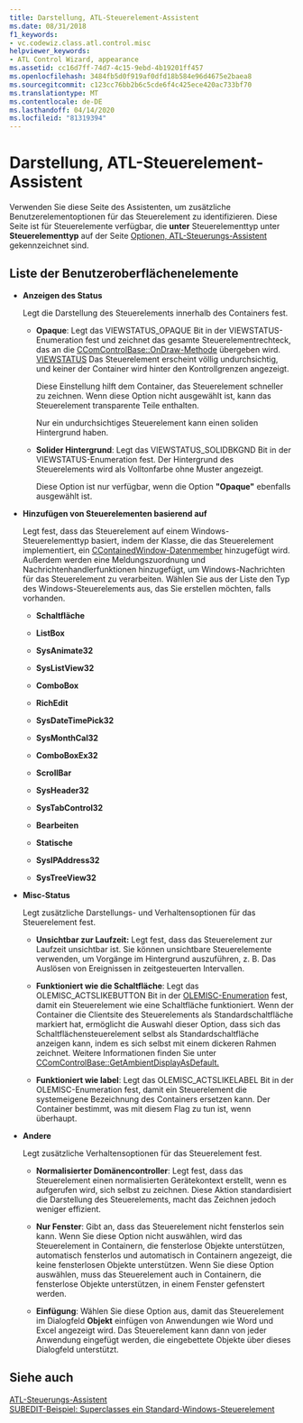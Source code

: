 ```yaml
---
title: Darstellung, ATL-Steuerelement-Assistent
ms.date: 08/31/2018
f1_keywords:
- vc.codewiz.class.atl.control.misc
helpviewer_keywords:
- ATL Control Wizard, appearance
ms.assetid: cc16d7ff-74d7-4c15-9ebd-4b19201ff457
ms.openlocfilehash: 3484fb5d0f919af0dfd18b584e96d4675e2baea8
ms.sourcegitcommit: c123cc76bb2b6c5cde6f4c425ece420ac733bf70
ms.translationtype: MT
ms.contentlocale: de-DE
ms.lasthandoff: 04/14/2020
ms.locfileid: "81319394"
---
```

# <a name="appearance-atl-control-wizard"></a>Darstellung, ATL-Steuerelement-Assistent

Verwenden Sie diese Seite des Assistenten, um zusätzliche Benutzerelementoptionen für das Steuerelement zu identifizieren. Diese Seite ist für Steuerelemente verfügbar, die **unter** Steuerelementtyp unter **Steuerelementtyp** auf der Seite [Optionen, ATL-Steuerungs-Assistent](../../atl/reference/options-atl-control-wizard.md) gekennzeichnet sind.

## <a name="uielement-list"></a>Liste der Benutzeroberflächenelemente

- **Anzeigen des Status**

   Legt die Darstellung des Steuerelements innerhalb des Containers fest.

  - **Opaque**: Legt das VIEWSTATUS_OPAQUE Bit in der VIEWSTATUS-Enumeration fest und zeichnet das gesamte Steuerelementrechteck, das an die [CComControlBase::OnDraw-Methode](../../atl/reference/ccomcontrolbase-class.md#ondraw) übergeben wird. [VIEWSTATUS](/windows/win32/api/ocidl/ne-ocidl-viewstatus) Das Steuerelement erscheint völlig undurchsichtig, und keiner der Container wird hinter den Kontrollgrenzen angezeigt.

      Diese Einstellung hilft dem Container, das Steuerelement schneller zu zeichnen. Wenn diese Option nicht ausgewählt ist, kann das Steuerelement transparente Teile enthalten.

      Nur ein undurchsichtiges Steuerelement kann einen soliden Hintergrund haben.

  - **Solider Hintergrund**: Legt das VIEWSTATUS_SOLIDBKGND Bit in der VIEWSTATUS-Enumeration fest. Der Hintergrund des Steuerelements wird als Volltonfarbe ohne Muster angezeigt.

      Diese Option ist nur verfügbar, wenn die Option **"Opaque"** ebenfalls ausgewählt ist.

- **Hinzufügen von Steuerelementen basierend auf**

   Legt fest, dass das Steuerelement auf einem Windows-Steuerelementtyp basiert, indem der Klasse, die das Steuerelement implementiert, ein [CContainedWindow-Datenmember](ccontainedwindowt-class.md) hinzugefügt wird. Außerdem werden eine Meldungszuordnung und Nachrichtenhandlerfunktionen hinzugefügt, um Windows-Nachrichten für das Steuerelement zu verarbeiten. Wählen Sie aus der Liste den Typ des Windows-Steuerelements aus, das Sie erstellen möchten, falls vorhanden.

  - **Schaltfläche**

  - **ListBox**

  - **SysAnimate32**

  - **SysListView32**

  - **ComboBox**

  - **RichEdit**

  - **SysDateTimePick32**

  - **SysMonthCal32**

  - **ComboBoxEx32**

  - **ScrollBar**

  - **SysHeader32**

  - **SysTabControl32**

  - **Bearbeiten**

  - **Statische**

  - **SysIPAddress32**

  - **SysTreeView32**

- **Misc-Status**

   Legt zusätzliche Darstellungs- und Verhaltensoptionen für das Steuerelement fest.

  - **Unsichtbar zur Laufzeit:** Legt fest, dass das Steuerelement zur Laufzeit unsichtbar ist. Sie können unsichtbare Steuerelemente verwenden, um Vorgänge im Hintergrund auszuführen, z. B. Das Auslösen von Ereignissen in zeitgesteuerten Intervallen.

  - **Funktioniert wie die Schaltfläche**: Legt das OLEMISC_ACTSLIKEBUTTON Bit in der [OLEMISC-Enumeration](/windows/win32/api/oleidl/ne-oleidl-olemisc) fest, damit ein Steuerelement wie eine Schaltfläche funktioniert. Wenn der Container die Clientsite des Steuerelements als Standardschaltfläche markiert hat, ermöglicht die Auswahl dieser Option, dass sich das Schaltflächensteuerelement selbst als Standardschaltfläche anzeigen kann, indem es sich selbst mit einem dickeren Rahmen zeichnet. Weitere Informationen finden Sie unter [CComControlBase::GetAmbientDisplayAsDefault.](../../atl/reference/ccomcontrolbase-class.md#getambientdisplayasdefault)

  - **Funktioniert wie label**: Legt das OLEMISC_ACTSLIKELABEL Bit in der OLEMISC-Enumeration fest, damit ein Steuerelement die systemeigene Bezeichnung des Containers ersetzen kann. Der Container bestimmt, was mit diesem Flag zu tun ist, wenn überhaupt.

- **Andere**

   Legt zusätzliche Verhaltensoptionen für das Steuerelement fest.

  - **Normalisierter Domänencontroller**: Legt fest, dass das Steuerelement einen normalisierten Gerätekontext erstellt, wenn es aufgerufen wird, sich selbst zu zeichnen. Diese Aktion standardisiert die Darstellung des Steuerelements, macht das Zeichnen jedoch weniger effizient.

  - **Nur Fenster**: Gibt an, dass das Steuerelement nicht fensterlos sein kann. Wenn Sie diese Option nicht auswählen, wird das Steuerelement in Containern, die fensterlose Objekte unterstützen, automatisch fensterlos und automatisch in Containern angezeigt, die keine fensterlosen Objekte unterstützen. Wenn Sie diese Option auswählen, muss das Steuerelement auch in Containern, die fensterlose Objekte unterstützen, in einem Fenster gefenstert werden.

  - **Einfügung**: Wählen Sie diese Option aus, damit das Steuerelement im Dialogfeld **Objekt** einfügen von Anwendungen wie Word und Excel angezeigt wird. Das Steuerelement kann dann von jeder Anwendung eingefügt werden, die eingebettete Objekte über dieses Dialogfeld unterstützt.

## <a name="see-also"></a>Siehe auch

[ATL-Steuerungs-Assistent](../../atl/reference/atl-control-wizard.md)<br/>
[SUBEDIT-Beispiel: Superclasses ein Standard-Windows-Steuerelement](https://github.com/Microsoft/VCSamples/tree/master/VC2008Samples/ATL/Controls/SubEdit)
